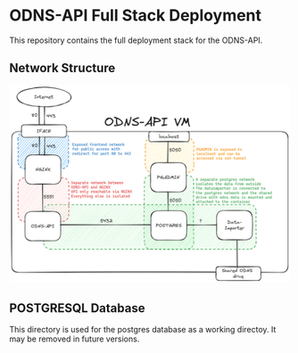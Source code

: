 # ODNS-API Full Stack Deployment
This repository contains the full deployment stack for the ODNS-API.

## Network Structure
![Overview of network structure](./img/odns-api-deployment.png)

## POSTGRESQL Database
This directory is used for the postgres database as a working directoy.
It may be removed in future versions.
